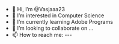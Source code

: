 - 👋 Hi, I’m @Vasjaaa23
- 👀 I’m interested in Computer Science 
- 🌱 I’m currently learning Adobe Programs
- 💞️ I’m looking to collaborate on ...
- 📫 How to reach me: ---

<!---
Vasjaaa23/Vasjaaa23 is a ✨ special ✨ repository because its `README.md` (this file) appears on your GitHub profile.
You can click the Preview link to take a look at your changes.
--->
